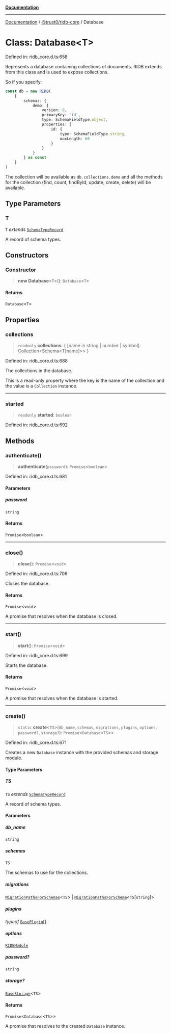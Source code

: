 [**Documentation**](../../../README.md)

***

[Documentation](../../../README.md) / [@trust0/ridb-core](../README.md) / Database

# Class: Database\<T\>

Defined in: ridb\_core.d.ts:658

Represents a database containing collections of documents.
RIDB extends from this class and is used to expose collections.

So if you specify:
```typescript
const db = new RIDB(
    {
        schemas: {
            demo: {
                version: 0,
                primaryKey: 'id',
                type: SchemaFieldType.object,
                properties: {
                    id: {
                        type: SchemaFieldType.string,
                        maxLength: 60
                    }
                }
            }
        } as const
    }
)
```

The collection will be available as `db.collections.demo` and all the methods for the collection (find, count, findById, update, create, delete) will be available.

## Type Parameters

### T

`T` *extends* [`SchemaTypeRecord`](../type-aliases/SchemaTypeRecord.md)

A record of schema types.

## Constructors

### Constructor

> **new Database**\<`T`\>(): `Database`\<`T`\>

#### Returns

`Database`\<`T`\>

## Properties

### collections

> `readonly` **collections**: \{ \[name in string \| number \| symbol\]: Collection\<Schema\<T\[name\]\>\> \}

Defined in: ridb\_core.d.ts:688

The collections in the database.

This is a read-only property where the key is the name of the collection and the value is a `Collection` instance.

***

### started

> `readonly` **started**: `boolean`

Defined in: ridb\_core.d.ts:692

## Methods

### authenticate()

> **authenticate**(`password`): `Promise`\<`boolean`\>

Defined in: ridb\_core.d.ts:681

#### Parameters

##### password

`string`

#### Returns

`Promise`\<`boolean`\>

***

### close()

> **close**(): `Promise`\<`void`\>

Defined in: ridb\_core.d.ts:706

Closes the database.

#### Returns

`Promise`\<`void`\>

A promise that resolves when the database is closed.

***

### start()

> **start**(): `Promise`\<`void`\>

Defined in: ridb\_core.d.ts:699

Starts the database.

#### Returns

`Promise`\<`void`\>

A promise that resolves when the database is started.

***

### create()

> `static` **create**\<`TS`\>(`db_name`, `schemas`, `migrations`, `plugins`, `options`, `password?`, `storage?`): `Promise`\<`Database`\<`TS`\>\>

Defined in: ridb\_core.d.ts:671

Creates a new `Database` instance with the provided schemas and storage module.

#### Type Parameters

##### TS

`TS` *extends* [`SchemaTypeRecord`](../type-aliases/SchemaTypeRecord.md)

A record of schema types.

#### Parameters

##### db\_name

`string`

##### schemas

`TS`

The schemas to use for the collections.

##### migrations

[`MigrationPathsForSchemas`](../type-aliases/MigrationPathsForSchemas.md)\<`TS`\> | [`MigrationPathsForSchema`](../type-aliases/MigrationPathsForSchema.md)\<`TS`\[`string`\]\>

##### plugins

*typeof* [`BasePlugin`](BasePlugin.md)[]

##### options

[`RIDBModule`](../type-aliases/RIDBModule.md)

##### password?

`string`

##### storage?

[`BaseStorage`](BaseStorage.md)\<`TS`\>

#### Returns

`Promise`\<`Database`\<`TS`\>\>

A promise that resolves to the created `Database` instance.
